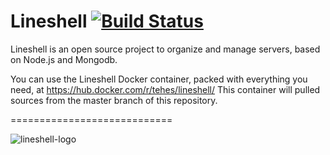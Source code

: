 # Lineshell [![Build Status](https://travis-ci.org/TehesFR/Lineshell.svg?branch=master)](https://travis-ci.org/TehesFR/Lineshell)

Lineshell is an open source project to organize and manage servers, based on Node.js and Mongodb. 

You can use the Lineshell Docker container, packed with everything you need, at https://hub.docker.com/r/tehes/lineshell/ 
This container will pulled sources from the master branch of this repository.

============================

![lineshell-logo](https://cloud.githubusercontent.com/assets/5724684/10738350/55a3ac8a-7c17-11e5-9712-e419bec8119c.png)
